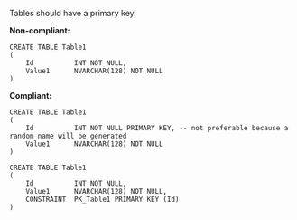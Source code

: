 Tables should have a primary key.

**Non-compliant:**

```tsql
CREATE TABLE Table1
(
    Id          INT NOT NULL,
    Value1      NVARCHAR(128) NOT NULL
)
```

**Compliant:**

```tsql
CREATE TABLE Table1
(
    Id          INT NOT NULL PRIMARY KEY, -- not preferable because a random name will be generated
    Value1      NVARCHAR(128) NOT NULL
)
```

```tsql
CREATE TABLE Table1
(
    Id          INT NOT NULL,
    Value1      NVARCHAR(128) NOT NULL,
    CONSTRAINT  PK_Table1 PRIMARY KEY (Id)
)
```

